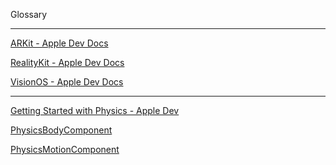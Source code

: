 Glossary

- - - -

[ARKit - Apple Dev Docs](https://developer.apple.com/documentation/arkit)

[RealityKit - Apple Dev Docs](https://developer.apple.com/documentation/RealityKit)

[VisionOS - Apple Dev Docs](https://developer.apple.com/documentation/visionos)

- - - -

[Getting Started with Physics - Apple Dev](https://developer.apple.com/documentation/spritekit/getting_started_with_physics)

[PhysicsBodyComponent](https://developer.apple.com/documentation/realitykit/physicsbodycomponent)

[PhysicsMotionComponent](https://developer.apple.com/documentation/realitykit/physicsmotioncomponent)
